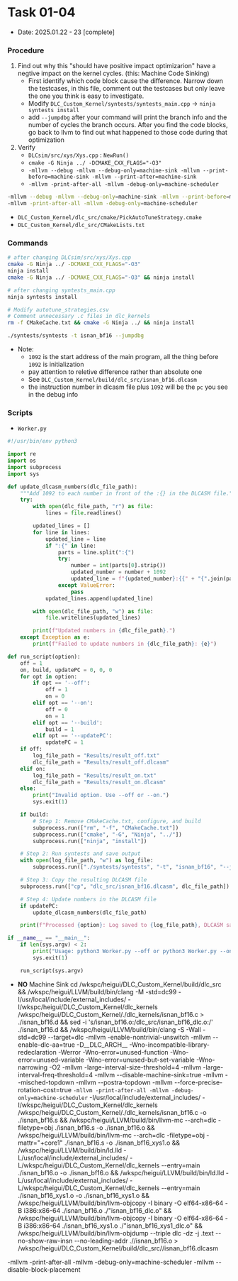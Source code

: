 # Task 01-04
- Date: 2025.01.22 - 23 [complete]

### Procedure
1. Find out why this "should have positive impact optimizarion" have a negtive impact on the kernel cycles. (this: Machine Code Sinking)
    - First identify which code block cause the difference. Narrow down the testcases, in this file, comment out the testcases but only leave the one you think is easy to investigate.
    - Modify `DLC_Custom_Kernel/syntests/syntests_main.cpp` -> `ninja syntests install`
    - add `--jumpdbg` after your command will print the branch info and the number of cycles the branch occurs. After you find the code blocks, go back to llvm to find out what happened to those code during that optimization
2. Verify
    - `DLCsim/src/xys/Xys.cpp` : `NewRun()`
    - `cmake -G Ninja ../ -DCMAKE_CXX_FLAGS="-O3"`
    - `-mllvm --debug -mllvm --debug-only=machine-sink -mllvm --print-before=machine-sink -mllvm --print-after=machine-sink`
    - `-mllvm -print-after-all -mllvm -debug-only=machine-scheduler`
    
```sh
-mllvm --debug -mllvm --debug-only=machine-sink -mllvm --print-before=machine-sink -mllvm --print-after=machine-sink
-mllvm -print-after-all -mllvm -debug-only=machine-scheduler

```


- `DLC_Custom_Kernel/dlc_src/cmake/PickAutoTuneStrategy.cmake`
- `DLC_Custom_Kernel/dlc_src/CMakeLists.txt`

### Commands
```sh
# after changing DLCsim/src/xys/Xys.cpp
cmake -G Ninja ../ -DCMAKE_CXX_FLAGS="-O3"
ninja install
cmake -G Ninja ../ -DCMAKE_CXX_FLAGS="-O3" && ninja install

# after changing syntests_main.cpp
ninja syntests install

# Modify autotune_strategies.csv
# Comment unnecessary .c files in dlc_kernels
rm -f CMakeCache.txt && cmake -G Ninja ../ && ninja install

./syntests/syntests -t isnan_bf16 --jumpdbg
```
- Note: 
    - `1092` is the start address of the main program, all the thing before `1092` is initialization
    - pay attention to reletive difference rather than absolute one
    - See `DLC_Custom_Kernel/build/dlc_src/isnan_bf16.dlcasm`
    - the instruction number in dlcasm file plus `1092` will be the `pc` you see in the debug info

### Scripts
- `Worker.py`
```py
#!/usr/bin/env python3

import re
import os
import subprocess
import sys

def update_dlcasm_numbers(dlc_file_path):
    """Add 1092 to each number in front of the :{} in the DLCASM file."""
    try:
        with open(dlc_file_path, "r") as file:
            lines = file.readlines()

        updated_lines = []
        for line in lines:
            updated_line = line
            if ":{" in line:
                parts = line.split(":{")
                try:
                    number = int(parts[0].strip())
                    updated_number = number + 1092
                    updated_line = f"{updated_number}:{{" + "{".join(parts[1:])
                except ValueError:
                    pass
            updated_lines.append(updated_line)

        with open(dlc_file_path, "w") as file:
            file.writelines(updated_lines)

        print(f"Updated numbers in {dlc_file_path}.")
    except Exception as e:
        print(f"Failed to update numbers in {dlc_file_path}: {e}")

def run_script(option):
    off = 1
    on, build, updatePC = 0, 0, 0
    for opt in option:
        if opt == '--off':
            off = 1
            on = 0
        elif opt == '--on':
            off = 0
            on = 1
        elif opt == '--build':
            build = 1
        elif opt == '--updatePC':
            updatePC = 1
    if off:
        log_file_path = "Results/result_off.txt"
        dlc_file_path = "Results/result_off.dlcasm"
    elif on:
        log_file_path = "Results/result_on.txt"
        dlc_file_path = "Results/result_on.dlcasm"
    else:
        print("Invalid option. Use --off or --on.")
        sys.exit(1)

    if build:
        # Step 1: Remove CMakeCache.txt, configure, and build
        subprocess.run(["rm", "-f", "CMakeCache.txt"])
        subprocess.run(["cmake", "-G", "Ninja", "../"])
        subprocess.run(["ninja", "install"])

    # Step 2: Run syntests and save output
    with open(log_file_path, "w") as log_file:
        subprocess.run(["./syntests/syntests", "-t", "isnan_bf16", "--jumpdbg"], stdout=log_file)

    # Step 3: Copy the resulting DLCASM file
    subprocess.run(["cp", "dlc_src/isnan_bf16.dlcasm", dlc_file_path])

    # Step 4: Update numbers in the DLCASM file
    if updatePC:
        update_dlcasm_numbers(dlc_file_path)

    print(f"Processed {option}: Log saved to {log_file_path}, DLCASM saved to {dlc_file_path}.")

if __name__ == "__main__":
    if len(sys.argv) < 2:
        print("Usage: python3 Worker.py --off or python3 Worker.py --on")
        sys.exit(1)

    run_script(sys.argv)

```
- **NO** Machine Sink
cd /wkspc/heigui/DLC_Custom_Kernel/build/dlc_src && /wkspc/heigui/LLVM/build/bin/clang -M -std=dc99 -I/usr/local/include/external_includes/ -I/wkspc/heigui/DLC_Custom_Kernel/dlc_kernels /wkspc/heigui/DLC_Custom_Kernel/./dlc_kernels/isnan_bf16.c > ./isnan_bf16.d && sed -i 's/isnan_bf16.o:/dlc_src\/isnan_bf16_dlc.o:/' ./isnan_bf16.d && /wkspc/heigui/LLVM/build/bin/clang -S -Wall -std=dc99 --target=dlc -mllvm -enable-nontrivial-unswitch -mllvm --enable-dlc-aa=true -D__DLC_ARCH__ -Wno-incompatible-library-redeclaration -Werror -Wno-error=unused-function -Wno-error=unused-variable -Wno-error=unused-but-set-variable -Wno-narrowing -O2 -mllvm -large-interval-size-threshold=4 -mllvm -large-interval-freq-threshold=4 -mllvm --disable-machine-sink=true -mllvm --misched-topdown -mllvm --postra-topdown -mllvm --force-precise-rotation-cost=true `-mllvm -print-after-all -mllvm -debug-only=machine-scheduler` -I/usr/local/include/external_includes/ -I/wkspc/heigui/DLC_Custom_Kernel/dlc_kernels /wkspc/heigui/DLC_Custom_Kernel/./dlc_kernels/isnan_bf16.c -o ./isnan_bf16.s && /wkspc/heigui/LLVM/build/bin/llvm-mc --arch=dlc -filetype=obj ./isnan_bf16.s -o ./isnan_bf16.o && /wkspc/heigui/LLVM/build/bin/llvm-mc --arch=dlc -filetype=obj -mattr="+core1" ./isnan_bf16.s -o ./isnan_bf16_xys1.o && /wkspc/heigui/LLVM/build/bin/ld.lld -L/usr/local/include/external_includes/ -L/wkspc/heigui/DLC_Custom_Kernel/dlc_kernels --entry=main ./isnan_bf16.o -o ./isnan_bf16.o && /wkspc/heigui/LLVM/build/bin/ld.lld -L/usr/local/include/external_includes/ -L/wkspc/heigui/DLC_Custom_Kernel/dlc_kernels --entry=main ./isnan_bf16_xys1.o -o ./isnan_bf16_xys1.o && /wkspc/heigui/LLVM/build/bin/llvm-objcopy -I binary -O elf64-x86-64 -B i386:x86-64 ./isnan_bf16.o ./"isnan_bf16_dlc.o" && /wkspc/heigui/LLVM/build/bin/llvm-objcopy -I binary -O elf64-x86-64 -B i386:x86-64 ./isnan_bf16_xys1.o ./"isnan_bf16_xys1_dlc.o" && /wkspc/heigui/LLVM/build/bin/llvm-objdump --triple dlc -dz -j .text --no-show-raw-insn --no-leading-addr .//isnan_bf16.o > /wkspc/heigui/DLC_Custom_Kernel/build/dlc_src//isnan_bf16.dlcasm


-mllvm -print-after-all -mllvm -debug-only=machine-scheduler
-mllvm --disable-block-placement